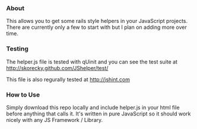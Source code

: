 ### About
This allows you to get some rails style helpers in your JavaScript projects. There are currently only a few to start with but I plan on adding more over time.

### Testing
The helper.js file is tested with qUinit and you can see the test suite at http://skorecky.github.com/JShelper/test/

This file is also regurally tested at http://jshint.com

### How to Use
Simply download this repo locally and include helper.js in your html file before anything that calls it. It's written in pure JavaScript so it should work nicely with any JS Framework / Library.